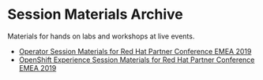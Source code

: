 # Session Materials Archive
Materials for hands on labs and workshops at live events.

* [Operator Session Materials for Red Hat Partner Conference EMEA 2019](https://github.com/jdob/session-materials/tree/master/emea-pc-operators)
* [OpenShift Experience Session Materials for Red Hat Partner Conference EMEA 2019](https://github.com/jdob/session-materials/tree/master/emea-pc-openshift-exp)
